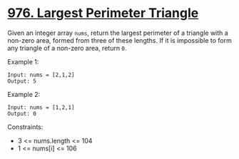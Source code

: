 # [976. Largest Perimeter Triangle](https://leetcode.com/problems/largest-perimeter-triangle/description/)

Given an integer array `nums`, return the largest perimeter of a triangle with a non-zero area, formed from three of these lengths. If it is impossible to form any triangle of a non-zero area, return `0`.

 

Example 1:

    Input: nums = [2,1,2]
    Output: 5

Example 2:

    Input: nums = [1,2,1]
    Output: 0
 

Constraints:

* 3 <= nums.length <= 104
* 1 <= nums[i] <= 106